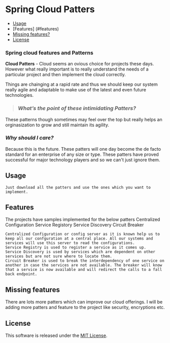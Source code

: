 Spring Cloud Patters
==================

  - [Usage](#usage)
  - [Features] (#features)
  - [Missing features?](#missing-features)
  - [License](#license)


### Spring cloud features and Patterns

**Cloud Patters** - Cloud seems an ovious choice for projects these days. However what really important is to really understand the needs of a particular project and then implement the cloud correctly.

Things are chainging at a rapid rate and thus we should keep our system really agile and adaptable to make use of the latest and even future technologies.

>### *What’s the point of these intimidating Patters?*
These patterns though sometimes may feel over the top but really helps an orginasization to grow and still maintain its agility.

### *Why should I care?*
Because this is the future. These patters will one day become the de facto standard for an enterprise of any size or type. These patters have proved successful for major technology players and so we can't just ignore them.

## Usage

	Just download all the patters and use the ones which you want to implement.
	
## Features
  The projects have samples implemented for the below patters
    Centralized Configuration
    Service Registory
    Service Discovery
    Circuit Breaker

	Centralized Configuration or config server as it is known help us to keep all our confguration at a central place. All our systems and services will use this server to read the configurations.
	Service Registry is used to register a service as it comes up.
	Service Discovery is used by services which are dependent on other services but are not sure where to locate them.
	Circuit Breaker is used to break the interdependency of one service on another in case the services are not available. The breaker will know that a service is now available and will redirect the calls to a fall back endpoint. 
    
    
## Missing features
  There are lots more patters which can improve our cloud offerings.
  I will be adding more patters and feature to the project like security, encryptions etc.
  
## License
This software is released under the [MIT License](http://www.opensource.org/licenses/MIT).
